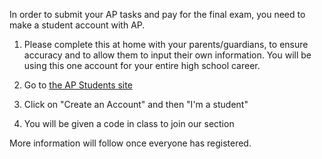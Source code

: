 In order to submit your AP tasks and pay for the final exam, you need to make a student account with AP.  

1) Please complete this at home with your parents/guardians, to ensure accuracy and to allow them to input their own information.  You will be using this one account for your entire high school career.

2) Go to [the AP Students site](https://apstudents.collegeboard.org/)

3) Click on "Create an Account" and then "I'm a student"

4) You will be given a code in class to join our section

More information will follow once everyone has registered.

